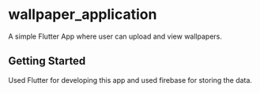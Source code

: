 # wallpaper_application

A simple Flutter App where user can upload and view wallpapers.

## Getting Started

Used Flutter for developing this app and used firebase for storing the data.
